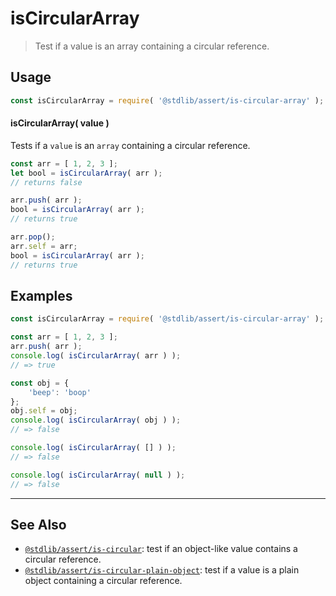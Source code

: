 <!--

@license Apache-2.0

Copyright (c) 2018 The Stdlib Authors.

Licensed under the Apache License, Version 2.0 (the "License");
you may not use this file except in compliance with the License.
You may obtain a copy of the License at

   http://www.apache.org/licenses/LICENSE-2.0

Unless required by applicable law or agreed to in writing, software
distributed under the License is distributed on an "AS IS" BASIS,
WITHOUT WARRANTIES OR CONDITIONS OF ANY KIND, either express or implied.
See the License for the specific language governing permissions and
limitations under the License.

-->

# isCircularArray

> Test if a value is an array containing a circular reference.

<section class="usage">

## Usage

```javascript
const isCircularArray = require( '@stdlib/assert/is-circular-array' );
```

#### isCircularArray( value )

Tests if a `value` is an `array` containing a circular reference.

```javascript
const arr = [ 1, 2, 3 ];
let bool = isCircularArray( arr );
// returns false

arr.push( arr );
bool = isCircularArray( arr );
// returns true

arr.pop();
arr.self = arr;
bool = isCircularArray( arr );
// returns true
```

</section>

<!-- /.usage -->

<section class="examples">

## Examples

<!-- eslint no-undef: "error" -->

```javascript
const isCircularArray = require( '@stdlib/assert/is-circular-array' );

const arr = [ 1, 2, 3 ];
arr.push( arr );
console.log( isCircularArray( arr ) );
// => true

const obj = {
    'beep': 'boop'
};
obj.self = obj;
console.log( isCircularArray( obj ) );
// => false

console.log( isCircularArray( [] ) );
// => false

console.log( isCircularArray( null ) );
// => false
```

</section>

<!-- /.examples -->

<!-- Section for related `stdlib` packages. Do not manually edit this section, as it is automatically populated. -->

<section class="related">

* * *

## See Also

-   <span class="package-name">[`@stdlib/assert/is-circular`][@stdlib/assert/is-circular]</span><span class="delimiter">: </span><span class="description">test if an object-like value contains a circular reference.</span>
-   <span class="package-name">[`@stdlib/assert/is-circular-plain-object`][@stdlib/assert/is-circular-plain-object]</span><span class="delimiter">: </span><span class="description">test if a value is a plain object containing a circular reference.</span>

</section>

<!-- /.related -->

<!-- Section for all links. Make sure to keep an empty line after the `section` element and another before the `/section` close. -->

<section class="links">

<!-- <related-links> -->

[@stdlib/assert/is-circular]: https://github.com/stdlib-js/stdlib/tree/develop/lib/node_modules/%40stdlib/assert/is-circular

[@stdlib/assert/is-circular-plain-object]: https://github.com/stdlib-js/stdlib/tree/develop/lib/node_modules/%40stdlib/assert/is-circular-plain-object

<!-- </related-links> -->

</section>

<!-- /.links -->
